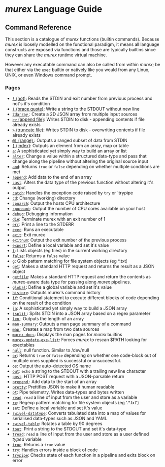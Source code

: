 # _murex_ Language Guide

## Command Reference

This section is a catalogue of _murex_ functions (builtin commands). Because
_murex_ is loosely modelled on the functional paradigm, it means all language
constructs are exposed via functions and those are typically builtins since
they can share the _murex_ runtime virtual machine.

However any executable command can also be called from within _murex_; be
that either via the `exec` builtin or natively like you would from any Linux,
UNIX, or even Windows command prompt.

### Pages

* [`!` (not)](commands/not.md):
  Reads the STDIN and exit number from previous process and not's it's condition
* [`(` (brace quote)](commands/brace-quote.md):
  Write a string to the STDOUT without new line
* [`2darray` ](commands/2darray.md):
  Create a 2D JSON array from multiple input sources
* [`>>` (append file)](commands/greater-than-greater-than.md):
  Writes STDIN to disk - appending contents if file already exists
* [`>` (truncate file)](commands/greater-than.md):
  Writes STDIN to disk - overwriting contents if file already exists
* [`@[` (range) ](commands/ranges.md):
  Outputs a ranged subset of data from STDIN
* [`[` (index)](commands/index.md):
  Outputs an element from an array, map or table
* [`a`](commands/a.md):
  A sophisticated yet simply way to build an array or list
* [`alter`](commands/alter.md):
  Change a value within a structured data-type and pass that change along the pipeline without altering the original source input
* [`and`](commands/and.md):
  Returns `true` or `false` depending on whether multiple conditions are met
* [`append`](commands/append.md):
  Add data to the end of an array
* [`cast`](commands/cast.md):
  Alters the data type of the previous function without altering it's output
* [`catch`](commands/catch.md):
  Handles the exception code raised by `try` or `trypipe
* [`cd`](commands/cd.md):
  Change (working) directory
* [`cpuarch`](commands/cpuarch.md):
  Output the hosts CPU architecture
* [`cpucount`](commands/cpucount.md):
  Output the number of CPU cores available on your host
* [`debug`](commands/debug.md):
  Debugging information
* [`die`](commands/die.md):
  Terminate murex with an exit number of 1
* [`err`](commands/err.md):
  Print a line to the STDERR
* [`exec`](commands/exec.md):
  Runs an executable
* [`exit`](commands/exit.md):
  Exit murex
* [`exitnum`](commands/exitnum.md):
  Output the exit number of the previous process
* [`export`](commands/export.md):
  Define a local variable and set it's value
* [`f`](commands/f.md):
  Lists objects (eg files) in the current working directory
* [`false`](commands/false.md):
  Returns a `false` value
* [`g`](commands/g.md):
  Glob pattern matching for file system objects (eg *.txt)
* [`get`](commands/get.md):
  Makes a standard HTTP request and returns the result as a JSON object
* [`getfile`](commands/getfile.md):
  Makes a standard HTTP request and return the contents as _murex_-aware data type for passing along _murex_ pipelines.
* [`global`](commands/global.md):
  Define a global variable and set it's value
* [`history`](commands/history.md):
  Outputs murex's command history
* [`if`](commands/if.md):
  Conditional statement to execute different blocks of code depending on the result of the condition
* [`ja`](commands/ja.md):
  A sophisticated yet simply way to build a JSON array
* [`jsplit` ](commands/jsplit.md):
  Splits STDIN into a JSON array based on a regex parameter
* [`len` ](commands/len.md):
  Outputs the length of an array
* [`man-summary`](commands/man-summary.md):
  Outputs a man page summary of a command
* [`map` ](commands/map.md):
  Creates a map from two data sources
* [`murex-docs`](commands/murex-docs.md):
  Displays the man pages for _murex_ builtins
* [`murex-update-exe-list`](commands/murex-update-exe-list.md):
  Forces _murex_ to rescan $PATH looking for exectables
* [`null`](commands/devnull.md):
  null function. Similar to /dev/null
* [`or`](commands/or.md):
  Returns `true` or `false` depending on whether one code-block out of multiple ones supplied is successful or unsuccessful.
* [`os`](commands/os.md):
  Output the auto-detected OS name
* [`out`](commands/out.md):
  `echo` a string to the STDOUT with a trailing new line character
* [`post`](commands/post.md):
  HTTP POST request with a JSON-parsable return
* [`prepend` ](commands/prepend.md):
  Add data to the start of an array
* [`pretty`](commands/pretty.md):
  Prettifies JSON to make it human readable
* [`pt`](commands/pt.md):
  Pipe telemetry. Writes data-types and bytes written
* [`read`](commands/read.md):
  `read` a line of input from the user and store as a variable
* [`rx`](commands/rx.md):
  Regexp pattern matching for file system objects (eg '.*\.txt')
* [`set`](commands/set.md):
  Define a local variable and set it's value
* [`swivel-datatype`](commands/swivel-datatype.md):
  Converts tabulated data into a map of values for serialised data-types such as JSON and YAML
* [`swivel-table`](commands/swivel-table.md):
  Rotates a table by 90 degrees
* [`tout`](commands/tout.md):
  Print a string to the STDOUT and set it's data-type
* [`tread`](commands/tread.md):
  `read` a line of input from the user and store as a user defined *typed* variable
* [`true`](commands/true.md):
  Returns a `true` value
* [`try`](commands/try.md):
  Handles errors inside a block of code
* [`trypipe`](commands/trypipe.md):
  Checks state of each function in a pipeline and exits block on error